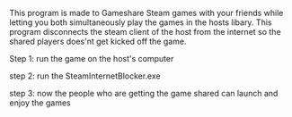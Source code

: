 This program is made to Gameshare Steam games with your friends while letting you both simultaneously play the games in the hosts libary. This program disconnects the steam client of the host from the internet so the shared players does'nt get kicked off the game.

Step 1: run the game on the host's computer

step 2: run the SteamInternetBlocker.exe

step 3: now the people who are getting the game shared can launch and enjoy the games
